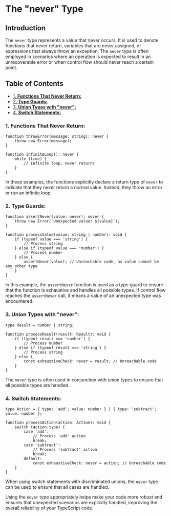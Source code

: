 # The "never" Type

## Introduction

The `never` type represents a value that never occurs. It is used to denote functions that never return, variables that are never assigned, or expressions that always throw an exception. The `never` type is often employed in scenarios where an operation is expected to result in an unrecoverable error or when control flow should never reach a certain point.

## Table of Contents

- [1. **Functions That Never Return:**](#1-functions-that-never-return)
- [2. **Type Guards:**](#2-type-guards)
- [3. **Union Types with "never":**](#3-union-types-with-never)
- [4. **Switch Statements:**](#4-switch-statements)

### 1. **Functions That Never Return:**

```tsx
function throwError(message: string): never {
    throw new Error(message);
}

function infiniteLoop(): never {
    while (true) {
        // Infinite loop, never returns
    }
}
```

In these examples, the functions explicitly declare a return type of `never` to indicate that they never return a normal value. Instead, they throw an error or run an infinite loop.

### 2. **Type Guards:**

```tsx
function assertNever(value: never): never {
    throw new Error(`Unexpected value: ${value}`);
}

function processValue(value: string | number): void {
    if (typeof value === 'string') {
        // Process string
    } else if (typeof value === 'number') {
        // Process number
    } else {
        assertNever(value); // Unreachable code, as value cannot be any other type
    }
}
```

In this example, the `assertNever` function is used as a type guard to ensure that the function is exhaustive and handles all possible types. If control flow reaches the `assertNever` call, it means a value of an unexpected type was encountered.

### 3. **Union Types with "never":**

```tsx
type Result = number | string;

function processResult(result: Result): void {
    if (typeof result === 'number') {
        // Process number
    } else if (typeof result === 'string') {
        // Process string
    } else {
        const exhaustiveCheck: never = result; // Unreachable code
    }
}
```

The `never` type is often used in conjunction with union types to ensure that all possible types are handled.

### 4. **Switch Statements:**

```tsx
type Action = { type: 'add'; value: number } | { type: 'subtract'; value: number };

function processAction(action: Action): void {
    switch (action.type) {
        case 'add':
            // Process 'add' action
            break;
        case 'subtract':
            // Process 'subtract' action
            break;
        default:
            const exhaustiveCheck: never = action; // Unreachable code
    }
}
```

When using switch statements with discriminated unions, the `never` type can be used to ensure that all cases are handled.

Using the `never` type appropriately helps make your code more robust and ensures that unexpected scenarios are explicitly handled, improving the overall reliability of your TypeScript code.